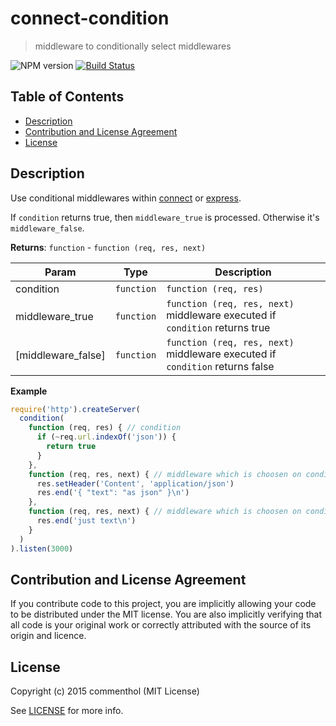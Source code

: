 # connect-condition

> middleware to conditionally select middlewares

![NPM version](https://badge.fury.io/js/connect-condition.svg)
[![Build Status](https://secure.travis-ci.org/commenthol/connect-condition.svg?branch=master)](https://travis-ci.org/commenthol/connect-condition)

## Table of Contents

<!-- !toc (minlevel=2 omit="Table of Contents") -->

* [Description](#description)
* [Contribution and License Agreement](#contribution-and-license-agreement)
* [License](#license)

<!-- toc! -->

## Description

Use conditional middlewares within [connect][] or [express][].

If `condition` returns true, then `middleware_true` is processed. Otherwise it's `middleware_false`.

**Returns**: <code>function</code> - `function (req, res, next)`

| Param | Type | Description |
| --- | --- | --- |
| condition | <code>function</code> | `function (req, res)` |
| middleware_true | <code>function</code> | `function (req, res, next)` middleware executed if `condition` returns true |
| [middleware_false] | <code>function</code> | `function (req, res, next)` middleware executed if `condition` returns false |

**Example**
```js
require('http').createServer(
  condition(
    function (req, res) { // condition
      if (~req.url.indexOf('json')) {
        return true
      }
    },
    function (req, res, next) { // middleware which is choosen on condition == true
      res.setHeader('Content', 'application/json')
      res.end('{ "text": "as json" }\n')
    },
    function (req, res, next) { // middleware which is choosen on condition == false
      res.end('just text\n')
    }
  )
).listen(3000)
```

## Contribution and License Agreement

If you contribute code to this project, you are implicitly allowing your
code to be distributed under the MIT license. You are also implicitly
verifying that all code is your original work or correctly attributed
with the source of its origin and licence.

## License

Copyright (c) 2015 commenthol (MIT License)

See [LICENSE][] for more info.

[LICENSE]: ./LICENSE
[connect]: https://github.com/senchalabs/connect#readme
[express]: http://expressjs.com/




